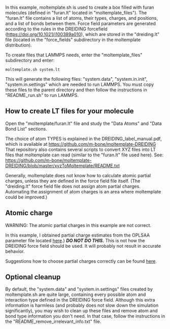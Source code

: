 In this example, moltemplate.sh is used to create a box filled with furan
molecules (defined in "furan.lt" located in "moltemplate_files").  The
"furan.lt" file contains a list of atoms, their types, charges, and positions,
and a list of bonds between them.  Force field parameters are generated
according to the rules in the DREIDING forcefield
(https://doi.org/10.1021/j100389a010), which are stored in the
"dreiding.lt" file (located in the "force_fields" subdirectory in the
moltemplate distribution).

To create files that LAMMPS needs, enter the "moltemplate_files" subdirectory
and enter:
```
moltemplate.sh system.lt
```
This will generate the following files:
   "system.data", "system.in.init", "system.in.settings"
which are needed to run LAMMPS.  You must copy these files to the parent
directory and then follow the instructions in "README_run.sh" to run LAMMPS.

## How to create LT files for your molecule

Open the "moltemplate/furan.lt" file and study the "Data Atoms" and
"Data Bond List" sections.

The choice of atom TYPES is explained in the DREIDING_label_manual.pdf, which
is available at https://github.com/m-bone/moltemplate-DREIDING
That repository also contains several scripts to convert XYZ files into LT
files that moltemplate can read (similar to the "furan.lt" file used here). See:
https://github.com/m-bone/moltemplate-DREIDING/blob/master/xyzToMoltemplate/README.txt

Generally, moltemplate does not know how to calculate atomic
partial charges, unless they are defined in the force field file itself.
(The "dreiding.lt" force field file does not assign atom partial charges.
Automating the assignment of atom charges is an area where moltemplate
could be improved.)

## Atomic charge

WARNING: The atomic partial charges in this example are not correct.

In this example, I obtained partial charge estimates from the
OPLSAA parameter file located
[here](http://dasher.wustl.edu/tinker/distribution/params/oplsaa.prm).)
***DO NOT DO THIS.***
This is not how the DREIDING force field should be used.
It will probably not result in accurate behavior.

Suggestions how to choose partial charges correctly can be found
[here](https://github.com/jewettaij/moltemplate/blob/master/examples/all_atom/force_field_DREIDING/README.md).

## Optional cleanup

By default, the "system.data" and "system.in.settings" files created by
moltemplate.sh are quite large, containing every possible atom and interaction
type defined in the DREIDING force field.  Although this extra information is
harmless (and probably does not slow down the simulation significantly), you
may wish to clean up these files and remove atom and bond type information
you don't need.  In that case, follow the instructions in the
"README_remove_irrelevant_info.txt" file.

